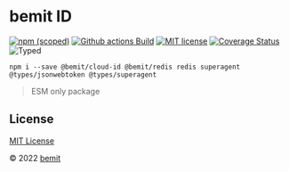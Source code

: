 # bemit ID

[![npm (scoped)](https://img.shields.io/npm/v/@bemit/cloud-id?style=flat-square)](https://www.npmjs.com/package/@bemit/cloud-id)
[![Github actions Build](https://github.com/bemit-cloud/bemit-id-js/actions/workflows/blank.yml/badge.svg)](https://github.com/bemit-cloud/bemit-id-js/actions)
[![MIT license](https://img.shields.io/npm/l/@bemit/cloud-id?style=flat-square)](https://github.com/bemit-cloud/bemit-id-js/blob/main/LICENSE)
[![Coverage Status](https://img.shields.io/codecov/c/github/bemit/cloud-id/main.svg?style=flat-square)](https://codecov.io/gh/bemit/cloud-id/branch/main)
![Typed](https://flat.badgen.net/badge/icon/Typed?icon=typescript&label&labelColor=blue&color=555555)

```shell
npm i --save @bemit/cloud-id @bemit/redis redis superagent @types/jsonwebtoken @types/superagent
```

> ESM only package

## License

[MIT License](https://github.com/bemit-cloud/bemit-id-js/blob/main/LICENSE)

© 2022 [bemit](https://bemit.codes)
